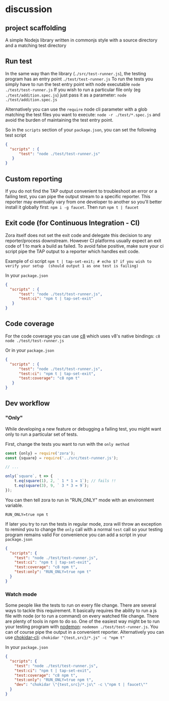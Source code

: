 # discussion

## project scaffolding

A simple Nodejs library written in commonjs style with a source directory and a matching test directory

## Run test

In the same way than the library (``./src/test-runner.js``), the testing program has an entry point ``./test/test-runner.js``
To run the tests you simply have to run the test entry point with node executable ``node ./test/test-runner.js``
If you wish to run a particular file only (eg ``./test/addition.spec.js``) just pass it as a parameter: ``node ./test/addition.spec.js``

Alternatively you can use the ``require`` node cli parameter with a glob matching the test files you want to execute: ``node -r ./test/*.spec.js``
and avoid the burden of maintaining the test entry point.

So in the ``scripts`` section of your ``package.json``, you can set the following test script

```json
{
  "scripts" : {
      "test": "node ./test/test-runner.js"
   } 
}
``` 

## Custom reporting

If you do not find the TAP output convenient to troubleshoot an error or a failing test, you can pipe the output stream to a specific reporter. This reporter may eventually vary from one developer to another
so you'll better install it globally first: ``npm i -g faucet``.
Then run ``npm t | faucet``

## Exit code (for Continuous Integration - CI)

Zora itself does not set the exit code and delegate this decision to any reporter/process downstream. However CI platforms usually expect an exit code of 1 to mark a build as failed.
To avoid false positive, make sure your ci script pipe the TAP output to a reporter which handles exit code.

Example of ci script
``
npm t | tap-set-exit; # echo $? if you wish to verify your setup  (should output 1 as one test is failing)
``

In your ``package.json``
```json
{
  "scripts" : {
      "test": "node ./test/test-runner.js",
      "test:ci": "npm t | tap-set-exit"
   } 
}
``` 

## Code coverage

For the code coverage you can use [c8]() which uses v8's native bindings:
``c8 node ./test/test-runner.js``

Or in your ``package.json``

```json
{
  "scripts" : {
      "test": "node ./test/test-runner.js",
      "test:ci": "npm t | tap-set-exit",
      "test:coverage": "c8 npm t"
   } 
}
```

## Dev workflow

### "Only" 

While developing a new feature or debugging a failing test, you might want only to run a particular set of tests.

First, change the tests you want to run with the ``only method``

```javascript
const {only} = require('zora');
const {square} = require('../src/test-runner.js');

// ...

only(`square`, t => {
    t.eq(square(1), 2, ` 1 * 1 = 1`); // fails !!
    t.eq(square(3), 9, ` 3 * 3 = 9`);
});
```

You can then tell zora to run in "RUN_ONLY" mode with an environment variable. 

``RUN_ONLY=true npm t``

If later you try to run the tests in regular mode, zora will throw an exception to remind you to change the ``only`` call with a normal ``test`` call so your testing program remains valid
For convenience you can add a script in your ``package.json``

```json
{
  "scripts": {
    "test": "node ./test/test-runner.js",
    "test:ci": "npm t | tap-set-exit",
    "test:coverage": "c8 npm t",
    "test:only": "RUN_ONLY=true npm t"
  }
}
```
### Watch mode

Some people like the tests to run on every file change. There are several ways to tackle this requirement. It basically requires the ability to run a js file with node (or to run a command) on every watched file change. 
There are plenty of tools in npm to do so. One of the easiest way might be to run your testing program with [nodemon](https://www.npmjs.com/package/nodemon): ``nodemon ./test/test-runner.js``. You can of course pipe the output in a convenient reporter.
Alternatively you can use [chokidar-cli](https://github.com/kimmobrunfeldt/chokidar-cli): ``chokidar "{test,src}/*.js" -c "npm t"``

In your ``package.json``
```json
{
  "scripts": {
    "test": "node ./test/test-runner.js",
    "test:ci": "npm t | tap-set-exit",
    "test:coverage": "c8 npm t",
    "test:only": "RUN_ONLY=true npm t",
    "dev": "chokidar \"{test,src}/*.js\" -c \"npm t | faucet\""
  }
}
```


 

